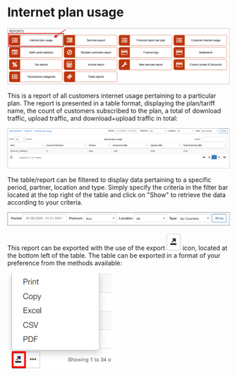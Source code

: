 Internet plan usage
==========

![Internet plan usage](1.png)

This is a report of all customers internet usage pertaining to a particular plan. The report is presented in a table format, displaying the plan/tariff name, the count of customers subscribed to the plan, a total of download traffic, upload traffic, and download+upload traffic in total:

![Internet plan usage](2.png)

The table/report can be filtered to display data pertaining to a specific period, partner, location and type. Simply specify the criteria in the filter bar located at the top right of the table and click on "Show" to retrieve the data according to your criteria.

![Filter](3.png)

This report can be exported with the use of the export <icon class="image-icon">![Export](export.png)</icon> icon, located at the bottom left of the table. The table can be exported in a format of your preference from the methods available:

![export](export1.png)
